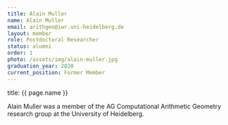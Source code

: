 ```yaml
---
title: Alain Muller
name: Alain Muller
email: arithgeo@iwr.uni-heidelberg.de
layout: member
role: Postdoctoral Researcher
status: alumni
order: 1
photo: /assets/img/alain-muller.jpg
graduation_year: 2020
current_position: Former Member
---
```


title: {{ page.name }}

Alain Muller was a member of the AG Computational Arithmetic Geometry research group at the University of Heidelberg.